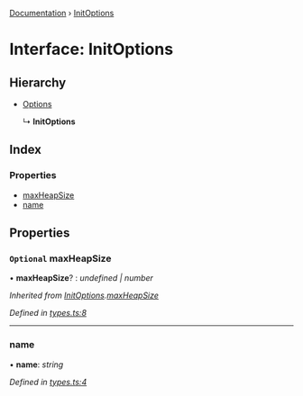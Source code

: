 [Documentation](../README.md) › [InitOptions](initoptions.md)

# Interface: InitOptions

## Hierarchy

* [Options](options.md)

  ↳ **InitOptions**

## Index

### Properties

* [maxHeapSize](initoptions.md#optional-maxheapsize)
* [name](initoptions.md#name)

## Properties

### `Optional` maxHeapSize

• **maxHeapSize**? : *undefined | number*

*Inherited from [InitOptions](initoptions.md).[maxHeapSize](initoptions.md#optional-maxheapsize)*

*Defined in [types.ts:8](https://github.com/badbatch/cachemap/blob/29323d9/packages/map/src/types.ts#L8)*

___

###  name

• **name**: *string*

*Defined in [types.ts:4](https://github.com/badbatch/cachemap/blob/29323d9/packages/map/src/types.ts#L4)*
